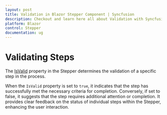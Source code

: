 ```yaml
---
layout: post
title: Validation in Blazor Stepper Component | Syncfusion
description: Checkout and learn here all about Validation with Syncfusion Blazor Stepper component in Blazor Server App and Blazor WebAssembly App.
platform: Blazor
control: Stepper
documentation: ug
---
```


# Validating Steps

The [IsValid](https://help.syncfusion.com/cr/blazor/Syncfusion.Blazor.Navigations.StepperStep.html#Syncfusion_Blazor_Navigations_StepperStep_IsValid) property in the Stepper determines the validation of a specific step in the process.

When the `IsValid` property is set to `true`, it indicates that the step has successfully met the necessary criteria for completion. Conversely, if set to false, it suggests that the step requires additional attention or completion. It provides clear feedback on the status of individual steps within the Stepper, enhancing the user interaction.

